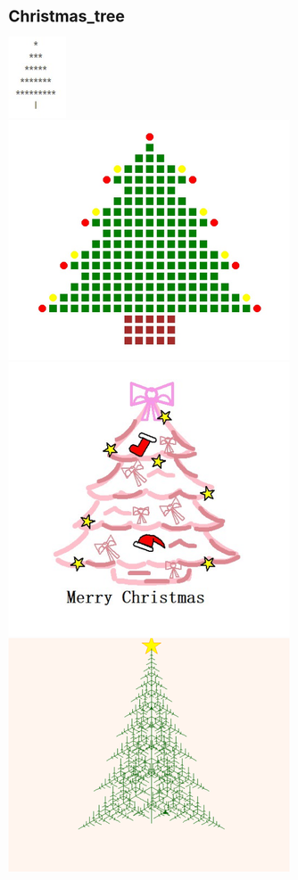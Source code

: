 # Christmas_tree
![Image text](https://github.com/Kinokoplus/Christmas_tree/blob/master/%E7%AE%80%E6%98%93%E5%9C%A3%E8%AF%9E%E6%A0%91.jpg)
![Image text](https://github.com/Kinokoplus/Christmas_tree/blob/master/%E5%83%8F%E7%B4%A0%E5%9C%A3%E8%AF%9E%E6%A0%91.jpg)
![Image text](https://github.com/Kinokoplus/Christmas_tree/blob/master/%E6%B0%B4%E5%BD%A9%E5%9C%A3%E8%AF%9E%E6%A0%91.jpg)
![Image text](https://github.com/Kinokoplus/Christmas_tree/blob/master/%E7%BA%BF%E6%9D%A1%E5%9C%A3%E8%AF%9E%E6%A0%91.gif)
